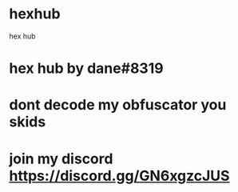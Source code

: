 # hexhub
hex hub
# hex hub by dane#8319
# dont decode my obfuscator you skids
# join my discord https://discord.gg/GN6xgzcJUS
